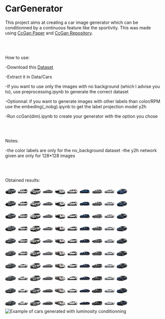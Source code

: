 # CarGenerator

This project aims at creating a car image generator which can be conditionned by a continuous feature like the sportivity. This was made using [CcGan Paper](https://openreview.net/pdf?id=PrzjugOsDeE) and [CcGan Repository](https://github.com/UBCDingXin/improved_CcGAN).

<br/><br/>

How to use:

-Download this [Dataset](https://www.kaggle.com/datasets/prondeau/the-car-connection-picture-dataset)

-Extract it in Data/Cars

-If you want to use only the images with no background (which I advise you to), use preprocessing.ipynb to generate the correct dataset

-Optionnal: if you want to generate images with other labels than color/RPM use the embeding(_nobg).ipynb to get the label projection model y2h

-Run ccGan(dim).ipynb to create your generator with the option you chose

<br/><br/>

Notes:

-the color labels are only for the no_background dataset
-the y2h network given are only for 128*128 images

<br/><br/>

Obtained results:

![Example of cars generated with RPM (sportivity) conditionning](https://github.com/clementelliker/CarGenerator/blob/main/images/ex_gen_RPM.PNG?raw=true "Title")
<br/>
![Example of cars generated with luminosity conditionning](https://github.com/clementelliker/CarGenerator/blob/main/images/ex_gen_color.PNG?raw=true "Title")
